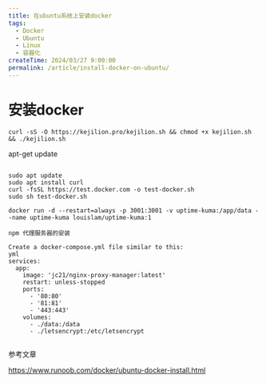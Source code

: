 ```yaml
---
title: 在ubuntu系统上安装docker
tags:
  - Docker
  - Ubuntu
  - Linux
  - 容器化
createTime: 2024/03/27 9:00:00
permalink: /article/install-docker-on-ubuntu/
---
```


# 安装docker

```
curl -sS -O https://kejilion.pro/kejilion.sh && chmod +x kejilion.sh && ./kejilion.sh

```
apt-get update
```

sudo apt update
sudo apt install curl
curl -fsSL https://test.docker.com -o test-docker.sh
sudo sh test-docker.sh

docker run -d --restart=always -p 3001:3001 -v uptime-kuma:/app/data --name uptime-kuma louislam/uptime-kuma:1

npm 代理服务器的安装

Create a docker-compose.yml file similar to this:
yml
services:
  app:
    image: 'jc21/nginx-proxy-manager:latest'
    restart: unless-stopped
    ports:
      - '80:80'
      - '81:81'
      - '443:443'
    volumes:
      - ./data:/data
      - ./letsencrypt:/etc/letsencrypt


```

参考文章

https://www.runoob.com/docker/ubuntu-docker-install.html

